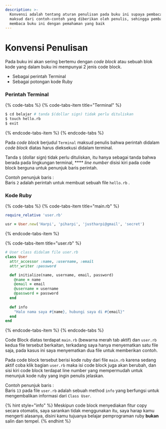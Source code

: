 ```yaml
---
description: >-
  Konvensi adalah tentang aturan penulisan pada buku ini supaya pembaca memahami
  maksud dari contoh-contoh yang diberikan oleh penulis, sehingga pembaca dapat
  membaca buku ini dengan pemahaman yang baik
---
```


# Konvensi Penulisan

Pada buku ini akan sering bertemu dengan _code block_ atau sebuah blok kode yang dalam buku ini mempunyai 2 jenis code block.

* Sebagai perintah Terminal
* Sebagai potongan kode Ruby

### Perintah Terminal

{% code-tabs %}
{% code-tabs-item title="Terminal" %}
```bash
$ cd belajar # tanda $(dollar sign) tidak perlu dituliskan
$ touch hello.rb
$ exit
```
{% endcode-tabs-item %}
{% endcode-tabs %}

Pada _code block_ berjudul `Terminal` maksud penulis bahwa perintah didalam _code block_ diatas harus dieksekusi didalam terminal.

Tanda `$` \(dollar sign\) tidak perlu dituliskan, itu hanya sebagai tanda bahwa  berada pada lingkungan terminal, **** _line number_ disisi kiri pada code block berguna untuk penunjuk baris perintah.

Contoh penunjuk baris :  
Baris `2` adalah perintah untuk membuat sebuah file `hello.rb` .

### Kode Ruby

{% code-tabs %}
{% code-tabs-item title="main.rb" %}
```ruby
require_relative 'user.rb'

usr = User.new('Harpi', 'piharpi', 'justharpi@gmail', 'secret')
```
{% endcode-tabs-item %}

{% code-tabs-item title="user.rb" %}
```ruby
# User class didalam file user.rb
class User
  attr_accessor :name, :username, :email
  attr_writer :password

  def initialize(name, username, email, password)
    @name = name
    @email = email
    @username = username
    @password = password
  end
  
  def info
    "Halo nama saya #{name}, hubungi saya di #{email}"
  end
end
```
{% endcode-tabs-item %}
{% endcode-tabs %}

Code Block diatas terdapat `main.rb` \(bewarna merah tab aktif\) dan `user.rb` kedua file tersebut berkaitan, terkadang saya hanya menyematkan satu file saja, pada kasus ini saya menyematkan dua file untuk memberikan contoh.

Pada code block tersebut berisi kode ruby dari file `main.rb` karena sedang aktif coba klik bagian `user.rb` maka isi code block juga akan berubah, dan sisi kiri code block terdapat line number yang mempermudah untuk menunjuk kode ruby yang ingin penulis jelaskan.

Contoh penunjuk baris :  
Baris `13` pada file `user.rb` adalah sebuah method `info` yang berfungsi untuk mengembalikan informasi dari `Class User`.    

{% hint style="info" %}
Meskipun code block menyediakan fitur copy secara otomatis, saya sarankan tidak menggunakan itu, saya harap kamu mengerti alasanya, disini kamu tujuanya belajar pemprograman ruby **bukan** salin dan tempel.
{% endhint %}

  
 



